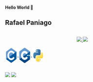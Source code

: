#### Hello World 👋

## Rafael Paniago
<br>

<div align="center">
  <a href="https://github.com/rafaelpaniago1">
  <img height="180em" src="https://github-readme-stats.vercel.app/api?username=paodeaalho&show_icons=true&theme=dracula&include_all_commits=true&count_private=true"/>
  <img height="180em" src="https://github-readme-stats.vercel.app/api/top-langs/?username=paodeaalho&layout=compact&langs_count=7&theme=dracula"/>
</div>
<div style="display: inline_block"><br>
  <img align="center" alt="C" height="50" width="40" src="https://github.com/devicons/devicon/blob/master/icons/c/c-original.svg">
  <img align="center" alt="C++" height="50" width="40" src="https://github.com/devicons/devicon/blob/master/icons/cplusplus/cplusplus-original.svg">
  <img align="center" alt="Python" height="50" width="40" src="https://raw.githubusercontent.com/devicons/devicon/master/icons/python/python-original.svg">
  
  ##
 
<div> 
  <a href = "mailto:rafaelpradopaniago@gmail.com"><img src="https://img.shields.io/badge/Gmail-D14836?style=for-the-badge&logo=gmail&logoColor=white" target="_blank"></a>
  <a href="https://www.linkedin.com/in/rafael-paniago-229786283" target="_blank"><img src="https://img.shields.io/badge/-LinkedIn-%230077B5?style=for-the-badge&logo=linkedin&logoColor=white" target="_blank"></a>
 
</div>
